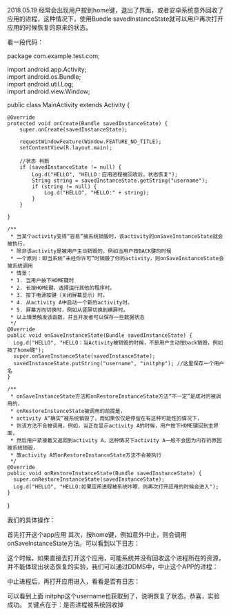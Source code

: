 2018.05.19
经常会出现用户按到home键，退出了界面，或者安卓系统意外回收了应用的进程，这种情况下，使用Bundle savedInstanceState就可以用户再次打开应用的时候恢复的原来的状态。

看一段代码：

package com.example.test.com;  
  
  
import android.app.Activity;  
import android.os.Bundle;  
import android.util.Log;  
import android.view.Window;  
  
public class MainActivity extends Activity {  
  
    @Override  
    protected void onCreate(Bundle savedInstanceState) {  
        super.onCreate(savedInstanceState);  
          
        requestWindowFeature(Window.FEATURE_NO_TITLE);  
        setContentView(R.layout.main);  
          
        //状态 判断  
        if (savedInstanceState != null) {  
            Log.d("HELLO", "HELLO：应用进程被回收后，状态恢复");  
            String string = savedInstanceState.getString("username");  
            if (string != null) {  
                Log.d("HELLO", "HELLO:" + string);  
            }  
        }  
  
    }  
  
    /** 
     * 当某个activity变得“容易”被系统销毁时，该activity的onSaveInstanceState就会被执行， 
     * 除非该activity是被用户主动销毁的，例如当用户按BACK键的时候 
     * 一个原则：即当系统“未经你许可”时销毁了你的activity，则onSaveInstanceState会被系统调用 
     * 情景： 
     * 1. 当用户按下HOME键时 
     * 2. 长按HOME键，选择运行其他的程序时。 
     * 3. 按下电源按键（关闭屏幕显示）时。 
     * 4. 从activity A中启动一个新的activity时。 
     * 5. 屏幕方向切换时，例如从竖屏切换到横屏时。 
     * 以上情景触发该函数，并且开发者可以保存一些数据状态 
     */  
    @Override     
    public void onSaveInstanceState(Bundle savedInstanceState) {     
      Log.d("HELLO", "HELLO：当Activity被销毁的时候，不是用户主动按back销毁，例如按了home键");  
      super.onSaveInstanceState(savedInstanceState);    
      savedInstanceState.putString("username", "initphp"); //这里保存一个用户名  
    }     
    
    /** 
     * onSaveInstanceState方法和onRestoreInstanceState方法“不一定”是成对的被调用的， 
     * onRestoreInstanceState被调用的前提是， 
     * activity A“确实”被系统销毁了，而如果仅仅是停留在有这种可能性的情况下， 
     * 则该方法不会被调用，例如，当正在显示activity A的时候，用户按下HOME键回到主界面， 
     * 然后用户紧接着又返回到activity A，这种情况下activity A一般不会因为内存的原因被系统销毁， 
     * 故activity A的onRestoreInstanceState方法不会被执行 
     */  
    @Override     
    public void onRestoreInstanceState(Bundle savedInstanceState) {     
      super.onRestoreInstanceState(savedInstanceState);   
      Log.d("HELLO", "HELLO:如果应用进程被系统咔嚓，则再次打开应用的时候会进入");  
    }     
}  

我们的具体操作： 

首先打开这个app应用
其次，按home键，例如意外中止，则会调用onSaveInstanceState方法。可以看到以下日志：

这个时候，如果直接去打开这个应用，可能系统并没有回收这个进程所在的资源，并不能体现出状态恢复的实验，我们可以通过DDMS中，中止这个APP的进程：

中止进程后，再打开应用进入，看看是否有日志：

可以看到上面 initphp这个username也获取到了，说明恢复了状态。恭喜，实验成功。
关键点在于：是否进程被系统回收掉
